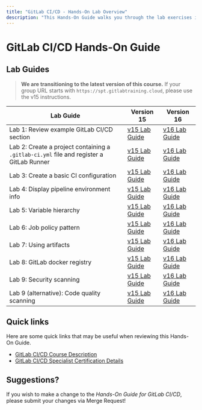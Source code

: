 ```yaml
---
title: "GitLab CI/CD - Hands-On Lab Overview"
description: "This Hands-On Guide walks you through the lab exercises in the GitLab CI/CD course."
---
```

# GitLab CI/CD Hands-On Guide

## Lab Guides

> **We are transitioning to the latest version of this course.** If your group URL starts with `https://spt.gitlabtraining.cloud`, please use the v15 instructions.


| Lab Guide | Version 15 | Version 16 |
|-----------|------------|------------|
| Lab 1: Review example GitLab CI/CD section | [v15 Lab Guide](https://gitlab.com/gitlab-com/content-sites/handbook/-/blob/d14ee71aeac2054c72ce96e8b35ba2511f86a7ca/content/handbook/customer-success/professional-services-engineering/education-services/gitlabcicdhandsonlab1.md) | [v16 Lab Guide](/handbook/customer-success/professional-services-engineering/education-services/gitlabcicdhandsonlab1) |
| Lab 2: Create a project containing a `.gitlab-ci.yml` file and register a GitLab Runner | [v15 Lab Guide](https://gitlab.com/gitlab-com/content-sites/handbook/-/blob/d14ee71aeac2054c72ce96e8b35ba2511f86a7ca/content/handbook/customer-success/professional-services-engineering/education-services/gitlabcicdhandsonlab2.md) | [v16 Lab Guide](/handbook/customer-success/professional-services-engineering/education-services/gitlabcicdhandsonlab2) |
| Lab 3: Create a basic CI configuration | [v15 Lab Guide](https://gitlab.com/gitlab-com/content-sites/handbook/-/blob/d14ee71aeac2054c72ce96e8b35ba2511f86a7ca/content/handbook/customer-success/professional-services-engineering/education-services/gitlabcicdhandsonlab3.md) | [v16 Lab Guide](/handbook/customer-success/professional-services-engineering/education-services/gitlabcicdhandsonlab3) |
| Lab 4: Display pipeline environment info | [v15 Lab Guide](https://gitlab.com/gitlab-com/content-sites/handbook/-/blob/d14ee71aeac2054c72ce96e8b35ba2511f86a7ca/content/handbook/customer-success/professional-services-engineering/education-services/gitlabcicdhandsonlab4.md) | [v16 Lab Guide](/handbook/customer-success/professional-services-engineering/education-services/gitlabcicdhandsonlab4) |
| Lab 5: Variable hierarchy | [v15 Lab Guide](https://gitlab.com/gitlab-com/content-sites/handbook/-/blob/d14ee71aeac2054c72ce96e8b35ba2511f86a7ca/content/handbook/customer-success/professional-services-engineering/education-services/gitlabcicdhandsonlab5.md) | [v16 Lab Guide](/handbook/customer-success/professional-services-engineering/education-services/gitlabcicdhandsonlab5) |
| Lab 6: Job policy pattern | [v15 Lab Guide](https://gitlab.com/gitlab-com/content-sites/handbook/-/blob/d14ee71aeac2054c72ce96e8b35ba2511f86a7ca/content/handbook/customer-success/professional-services-engineering/education-services/gitlabcicdhandsonlab6.md) | [v16 Lab Guide](/handbook/customer-success/professional-services-engineering/education-services/gitlabcicdhandsonlab6) |
| Lab 7: Using artifacts | [v15 Lab Guide](https://gitlab.com/gitlab-com/content-sites/handbook/-/blob/d14ee71aeac2054c72ce96e8b35ba2511f86a7ca/content/handbook/customer-success/professional-services-engineering/education-services/gitlabcicdhandsonlab7.md) | [v16 Lab Guide](/handbook/customer-success/professional-services-engineering/education-services/gitlabcicdhandsonlab7) |
| Lab 8: GitLab docker registry | [v15 Lab Guide](https://gitlab.com/gitlab-com/content-sites/handbook/-/blob/d14ee71aeac2054c72ce96e8b35ba2511f86a7ca/content/handbook/customer-success/professional-services-engineering/education-services/gitlabcicdhandsonlab8.md) | [v16 Lab Guide](/handbook/customer-success/professional-services-engineering/education-services/gitlabcicdhandsonlab8) |
| Lab 9: Security scanning | [v15 Lab Guide](https://gitlab.com/gitlab-com/content-sites/handbook/-/blob/d14ee71aeac2054c72ce96e8b35ba2511f86a7ca/content/handbook/customer-success/professional-services-engineering/education-services/gitlabcicdhandsonlab9.md) | [v16 Lab Guide](/handbook/customer-success/professional-services-engineering/education-services/gitlabcicdhandsonlab9) |
| Lab 9 (alternative): Code quality scanning | [v15 Lab Guide](https://gitlab.com/gitlab-com/content-sites/handbook/-/blob/d14ee71aeac2054c72ce96e8b35ba2511f86a7ca/content/handbook/customer-success/professional-services-engineering/education-services/gitlabcicdhandsonlab9alt.md) | [v16 Lab Guide](/handbook/customer-success/professional-services-engineering/education-services/gitlabcicdhandsonlab9alt) |

## Quick links

Here are some quick links that may be useful when reviewing this Hands-On Guide.

* [GitLab CI/CD Course Description](https://about.gitlab.com/services/education/gitlab-ci/)
* [GitLab CI/CD Specialist Certification Details](https://about.gitlab.com/services/education/gitlab-cicd-associate/)

## Suggestions?

If you wish to make a change to the *Hands-On Guide for GitLab CI/CD*, please submit your changes via Merge Request!
